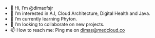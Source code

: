 - 👋 Hi, I’m @dimaxfsjr
- 👀 I’m interested in A.I, Cloud Architecture, Digital Health and Java.
- 🌱 I’m currently learning Phyton.
- 💞️ I’m looking to collaborate on new projects.
- 📫 How to reach me: Ping me on dimas@medcloud.co

<!---
dimaxfsjr/dimaxfsjr is a ✨ special ✨ repository because its `README.md` (this file) appears on your GitHub profile.
You can click the Preview link to take a look at your changes.
--->
